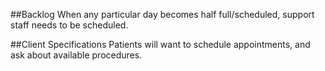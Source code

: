 ##Backlog
When any particular day becomes half full/scheduled, support staff needs to be scheduled.

##Client Specifications
Patients will want to schedule appointments, and ask about available procedures.